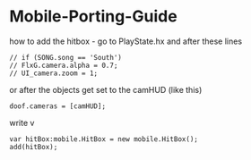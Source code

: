 # Mobile-Porting-Guide
how to add the hitbox - go to PlayState.hx and after these lines 
```
// if (SONG.song == 'South')
// FlxG.camera.alpha = 0.7;
// UI_camera.zoom = 1;
```
or after the objects get set to the camHUD (like this)
```
doof.cameras = [camHUD];
```
write v

```
var hitBox:mobile.HitBox = new mobile.HitBox();
add(hitBox);
```
